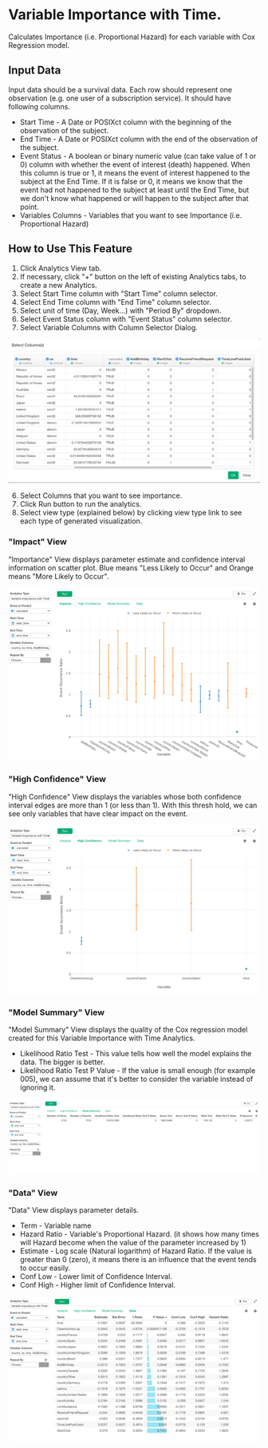 # Variable Importance with Time.

Calculates Importance (i.e. Proportional Hazard) for each variable with Cox Regression model.

## Input Data
Input data should be a survival data. Each row should represent one observation (e.g. one user of a subscription service). It should have following columns.

* Start Time - A Date or POSIXct column with the beginning of the observation of the subject.
* End Time - A Date or POSIXct column with the end of the observation of the subject.
* Event Status - A boolean or binary numeric value (can take value of 1 or 0) column with whether the event of interest (death) happened. When this column is true or 1, it means the event of interest happened to the subject at the End Time. If it is false or 0, it means we know that the event had not happened to the subject at least until the End Time, but we don't know what happened or will happen to the subject after that point.
* Variables Columns - Variables that you want to see Importance (i.e. Proportional Hazard)

## How to Use This Feature
1. Click Analytics View tab.
2. If necessary, click "+" button on the left of existing Analytics tabs, to create a new Analytics.
3. Select Start Time column with "Start Time" column selector.
4. Select End Time column with "End Time" column selector.
5. Select unit of time (Day, Week...) with "Period By" dropdown.
6. Select Event Status column with "Event Status" column selector.
7. Select Variable Columns with Column Selector Dialog.

![](images/var_importance_with_time_column_select.png)

6. Select Columns that you want to see importance.
7. Click Run button to run the analytics.
8. Select view type (explained below) by clicking view type link to see each type of generated visualization.

### "Impact" View
"Importance" View displays parameter estimate and confidence interval information on scatter plot. Blue means "Less Likely to Occur" and Orange means "More Likely to Occur". 

![](images/var_importance_with_time_impact.png)

### "High Confidence" View
"High Confidence" View displays the variables whose both confidence interval edges are more than 1 (or less than 1). With this thresh hold, we can see only variables that have clear impact on the event.

![](images/var_importance_with_time_high_confidence.png)

### "Model Summary" View
"Model Summary" View displays the quality of the Cox regression model created for this Variable Importance with Time Analytics. 

- Likelihood Ratio Test - This value tells how well the model explains the data. The bigger is better. 
- Likelihood Ratio Test P Value - If the value is small enough (for example 005), we can assume that it's better to consider the variable instead of ignoring it.

![](images/var_importance_with_time_model_summary.png)

### "Data" View
"Data" View displays parameter details.

- Term - Variable name
- Hazard Ratio - Variable's Proportional Hazard. (it shows how many times will Hazard become when the value of the parameter increased by 1)
- Estimate - Log scale (Natural logarithm) of Hazard Ratio. If the value is greater than 0 (zero), it means there is an influence that the event tends to occur easily.
- Conf Low - Lower limit of Confidence Interval.
- Conf High - Higher limit of Confidence Interval. 


![](images/var_importance_with_time_data.png)
